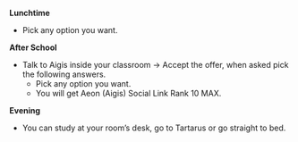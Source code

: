**Lunchtime**

- Pick any option you want.

**After School**

- Talk to Aigis inside your classroom -> Accept the offer, when asked pick the following answers.
  - Pick any option you want.
  - You will get Aeon (Aigis) Social Link Rank 10 MAX.

**Evening**

- You can study at your room’s desk, go to Tartarus or go straight to bed.

